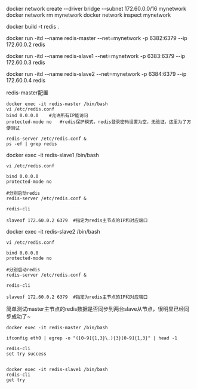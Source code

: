

docker network create --driver bridge --subnet 172.60.0.0/16 mynetwork
docker network rm mynetwork
docker network inspect mynetwork

docker build -t redis .

docker run -itd --name redis-master --net=mynetwork -p 6382:6379 --ip 172.60.0.2 redis

docker run -itd --name redis-slave1 --net=mynetwork -p 6383:6379 --ip 172.60.0.3 redis

docker run -itd --name redis-slave2 --net=mynetwork -p 6384:6379 --ip 172.60.0.4 redis


redis-master配置
```
docker exec -it redis-master /bin/bash
vi /etc/redis.conf
bind 0.0.0.0    #允许所有IP能访问
protected-mode no   #redis保护模式，redis登录密码设置为空，无验证，这里为了方便测试

redis-server /etc/redis.conf &
ps -ef | grep redis
```

docker exec -it redis-slave1 /bin/bash
```
vi /etc/redis.conf

bind 0.0.0.0
protected-mode no

#分别启动redis
redis-server /etc/redis.conf &

redis-cli

slaveof 172.60.0.2 6379  #指定为redis主节点的IP和对应端口
```


docker exec -it redis-slave2 /bin/bash
```
vi /etc/redis.conf

bind 0.0.0.0
protected-mode no

#分别启动redis
redis-server /etc/redis.conf &

redis-cli

slaveof 172.60.0.2 6379  #指定为redis主节点的IP和对应端口
```


简单测试master主节点的redis数据是否同步到两台slave从节点，很明显已经同步成功了~
```
docker exec -it redis-master /bin/bash

ifconfig eth0 | egrep -o "([0-9]{1,3}\.){3}[0-9]{1,3}" | head -1

redis-cli
set try success


docker exec -it redis-slave1 /bin/bash
redis-cli
get try
```

